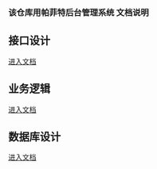 ### 该仓库用帕菲特后台管理系统 文档说明


## 接口设计

[进入文档](/api/)

## 业务逻辑

[进入文档](/business_logic/)

## 数据库设计

[进入文档](/database/)

